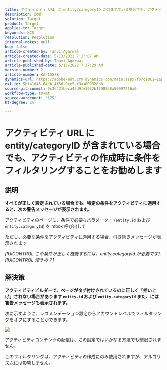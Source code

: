 ```yaml
---
title: アクティビティ URL に entity/categoryID が含まれている場合でも、アクティビティの作成時に条件をフィルタリングすることをお勧めします
description: 説明
solution: Target
product: Target
applies-to: Target
keywords: KCS
resolution: Resolution
internal-notes: null
bug: false
article-created-by: Tanvi Agarwal
article-created-date: 5/13/2022 7:27:07 AM
article-published-by: Tanvi Agarwal
article-published-date: 5/13/2022 7:27:29 AM
version-number: 2
article-number: KA-15578
dynamics-url: https://adobe-ent.crm.dynamics.com/main.aspx?forceUCI=1&pagetype=entityrecord&etn=knowledgearticle&id=60604013-8ed2-ec11-a7b5-00224809c27a
exl-id: 5bf41d45-64db-4f56-9ce5-f9a3809320b8
source-git-commit: 0c3e421beca46d9fe1952b1f98538a50697216a0
workflow-type: tm+mt
source-wordcount: '175'
ht-degree: 2%

---
```


# アクティビティ URL に entity/categoryID が含まれている場合でも、アクティビティの作成時に条件をフィルタリングすることをお勧めします

## 説明


<b>すべてが正しく設定されている場合でも、特定の条件をアクティビティに適用すると、次の警告メッセージが表示されます。</b>

アクティビティのページに、条件で必要なパラメーター (`entity.id` および `entity.categoryId`) を mbox 呼び出しで 

ただし、必要な条件をアクティビティに適用する場合、引き続きメッセージが表示されます

*[!UICONTROL この条件が正しく機能するには、entity.categoryId が必要です]. [!UICONTROL 使うの？]*


## 解決策


<b>アクティビティビルダーで、ページがタグ付けされているのに正しく「拾い上げ」されない場合があります `entity.id` および `entity.categoryId` また、には警告メッセージも表示されます。</b>



次に示すように、レコメンデーション設定からアカウントレベルでフィルタリングをオフにすることができます。

![](http://omniture.custhelp.com/ci/inlineImage/get/3041012/5090ecb0bec7673ef3ad943bd35f9095)



アクティビティコンテンツの配信は、この設定ではいかなる方法でも制限されません。



このフィルタリングは、アクティビティの作成にのみ使用されますが、アルゴリズムには影響しません。
